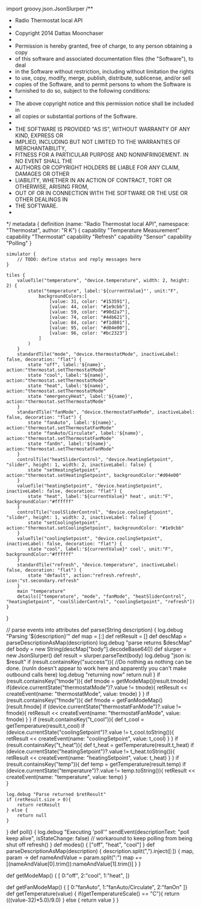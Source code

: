 import groovy.json.JsonSlurper
/**
 *  Radio Thermostat local API
 *
 *  Copyright 2014 Dattas Moonchaser
 *
 *  Permission is hereby granted, free of charge, to any person obtaining a copy
 *  of this software and associated documentation files (the "Software"), to deal
 *  in the Software without restriction, including without limitation the rights
 *  to use, copy, modify, merge, publish, distribute, sublicense, and/or sell
 *  copies of the Software, and to permit persons to whom the Software is
 *  furnished to do so, subject to the following conditions:
 *  
 *  The above copyright notice and this permission notice shall be included in
 *  all copies or substantial portions of the Software.
 *  
 *  THE SOFTWARE IS PROVIDED "AS IS", WITHOUT WARRANTY OF ANY KIND, EXPRESS OR
 *  IMPLIED, INCLUDING BUT NOT LIMITED TO THE WARRANTIES OF MERCHANTABILITY,
 *  FITNESS FOR A PARTICULAR PURPOSE AND NONINFRINGEMENT. IN NO EVENT SHALL THE
 *  AUTHORS OR COPYRIGHT HOLDERS BE LIABLE FOR ANY CLAIM, DAMAGES OR OTHER
 *  LIABILITY, WHETHER IN AN ACTION OF CONTRACT, TORT OR OTHERWISE, ARISING FROM,
 *  OUT OF OR IN CONNECTION WITH THE SOFTWARE OR THE USE OR OTHER DEALINGS IN
 *  THE SOFTWARE.
 *
 */
metadata {
	definition (name: "Radio Thermostat local API", namespace: "Thermostat", author: "R K") {
    	capability "Temperature Measurement"
	capability "Thermostat"
        capability "Refresh"
        capability "Sensor"
        capability "Polling"
	}

	simulator {
		// TODO: define status and reply messages here
	}

	tiles {
    	valueTile("temperature", "device.temperature", width: 2, height: 2) {
			state("temperature", label:'${currentValue}°', unit:"F",
				backgroundColors:[
					[value: 31, color: "#153591"],
					[value: 44, color: "#1e9cbb"],
					[value: 59, color: "#90d2a7"],
					[value: 74, color: "#44b621"],
					[value: 84, color: "#f1d801"],
					[value: 95, color: "#d04e00"],
					[value: 96, color: "#bc2323"]
				]
			)
		}
		standardTile("mode", "device.thermostatMode", inactiveLabel: false, decoration: "flat") {
			state "off", label:'${name}', action:"thermostat.setThermostatMode"
			state "cool", label:'${name}', action:"thermostat.setThermostatMode"
			state "heat", label:'${name}', action:"thermostat.setThermostatMode"
			state "emergencyHeat", label:'${name}', action:"thermostat.setThermostatMode"
		}
		standardTile("fanMode", "device.thermostatFanMode", inactiveLabel: false, decoration: "flat") {
			state "fanAuto", label:'${name}', action:"thermostat.setThermostatFanMode"
            state "fanAuto/Circulate", label:'${name}', action:"thermostat.setThermostatFanMode"
			state "fanOn", label:'${name}', action:"thermostat.setThermostatFanMode"
		}
    	controlTile("heatSliderControl", "device.heatingSetpoint", "slider", height: 1, width: 2, inactiveLabel: false) {
			state "setHeatingSetpoint", action:"thermostat.setHeatingSetpoint", backgroundColor:"#d04e00"
		}
		valueTile("heatingSetpoint", "device.heatingSetpoint", inactiveLabel: false, decoration: "flat") {
			state "heat", label:'${currentValue}° heat', unit:"F", backgroundColor:"#ffffff"
		}
		controlTile("coolSliderControl", "device.coolingSetpoint", "slider", height: 1, width: 2, inactiveLabel: false) {
			state "setCoolingSetpoint", action:"thermostat.setCoolingSetpoint", backgroundColor: "#1e9cbb"
		}
		valueTile("coolingSetpoint", "device.coolingSetpoint", inactiveLabel: false, decoration: "flat") {
			state "cool", label:'${currentValue}° cool', unit:"F", backgroundColor:"#ffffff"
		}
		standardTile("refresh", "device.temperature", inactiveLabel: false, decoration: "flat") {
			state "default", action:"refresh.refresh", icon:"st.secondary.refresh"
		}
		main "temperature"
        details(["temperature", "mode", "fanMode", "heatSliderControl", "heatingSetpoint", "coolSliderControl", "coolingSetpoint", "refresh"])
	}
}

// parse events into attributes
def parse(String description) {
	log.debug "Parsing '${description}'"
    def map = [:]
    def retResult = []
    def descMap = parseDescriptionAsMap(description)
    log.debug "parse returns $descMap"
    def body = new String(descMap["body"].decodeBase64())
    def slurper = new JsonSlurper()
    def result = slurper.parseText(body)
    log.debug "json is: $result"
    if (result.containsKey("success")){
    	//Do nothing as nothing can be done. (runIn doesn't appear to work here and apparently you can't make outbound calls here)
        log.debug "returning now"
        return null
    }
    if (result.containsKey("tmode")){
    	def tmode = getModeMap()[result.tmode]
        if(device.currentState("thermostatMode")?.value != tmode){
            retResult << createEvent(name: "thermostatMode", value: tmode)
        }
    }
    if (result.containsKey("fmode")){
    	def fmode = getFanModeMap()[result.fmode]
        if (device.currentState("thermostatFanMode")?.value != fmode){
            retResult << createEvent(name: "thermostatFanMode", value: fmode)
        }
    }
    if (result.containsKey("t_cool")){
    	def t_cool = getTemperature(result.t_cool)
    	if (device.currentState("coolingSetpoint")?.value != t_cool.toString()){
            retResult << createEvent(name: "coolingSetpoint", value: t_cool)
        }
    }
    if (result.containsKey("t_heat")){
    	def t_heat = getTemperature(result.t_heat)
    	if (device.currentState("heatingSetpoint")?.value != t_heat.toString()){
            retResult << createEvent(name: "heatingSetpoint", value: t_heat)
        }
    }
    if (result.containsKey("temp")){
    	def temp = getTemperature(result.temp)
    	if (device.currentState("temperature")?.value != temp.toString()){
            retResult << createEvent(name: "temperature", value: temp)
        }        
    }

    log.debug "Parse returned $retResult"
    if (retResult.size > 0){
		return retResult
    } else {
    	return null
    }

}
def poll() {
	log.debug "Executing 'poll'"
	sendEvent(descriptionText: "poll keep alive", isStateChange: false)  // workaround to keep polling from being shut off
	refresh()
}
def modes() {
	["off", "heat", "cool"]
}
def parseDescriptionAsMap(description) {
	description.split(",").inject([:]) { map, param ->
		def nameAndValue = param.split(":")
		map += [(nameAndValue[0].trim()):nameAndValue[1].trim()]
	}
}

def getModeMap() { [
	0:"off",
	2:"cool",
	1:"heat",
]}

def getFanModeMap() { [
	0:"fanAuto",
	1:"fanAuto/Circulate",
    2:"fanOn"
]}
def getTemperature(value) {
	if(getTemperatureScale() == "C"){
		return (((value-32)*5.0)/9.0)
	} else {
		return value
	}
}
